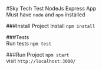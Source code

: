 #Sky Tech Test
NodeJs Express App    
Must have `node` and `npm` installed

###Install Project
Install `npm install`     

###Tests  
Run tests `npm test`

###Run Project
`npm start`  
visit `http://localhost:3000/`